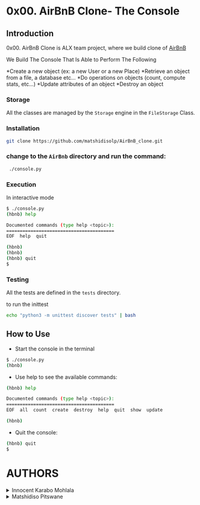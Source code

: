 # 0x00. AirBnB Clone- The Console

## Introduction

0x00. AirBnB Clone is ALX team project, where we build clone of [AirBnB]((https://www.airbnb.com/))

We Build The Console That Is Able to Perform The Following

*Create a new object (ex: a new User or a new Place)
*Retrieve an object from a file, a database etc…
*Do operations on objects (count, compute stats, etc…)
*Update attributes of an object
*Destroy an object

### Storage

All the classes are managed by the `Storage` engine in the `FileStorage` Class.


### Installation
```bash
git clone https://github.com/matshidisolp/AirBnB_clone.git
```
### change to the `AirBnb` directory and run the command:

```bash
 ./console.py
```

### Execution

In interactive mode

```bash
$ ./console.py
(hbnb) help

Documented commands (type help <topic>):
========================================
EOF  help  quit

(hbnb)
(hbnb)
(hbnb) quit
$
```
### Testing

All the tests are defined in the `tests` directory.

to run the inittest

```bash
echo "python3 -m unittest discover tests" | bash
```
## How to Use

* Start the console in the terminal

```bash
$ ./console.py
(hbnb)
```

* Use help to see the available commands:

```bash
(hbnb) help

Documented commands (type help <topic>):
========================================
EOF  all  count  create  destroy  help  quit  show  update

(hbnb)
```

* Quit the console:

```bash
(hbnb) quit
$
```


# AUTHORS

<details>
    <summary>Innocent Karabo Mohlala</summary>
    <ul>
    <li><a href="https://www.github.com/termication">Github</a></li>
    <li><a href="https://www.twitter.com/Termication_">Twitter</a></li>
    <li><a href="mailto:terminalkarabo@gmail.com">e-mail</a></li>
    </ul>
</details>
<details>
    <summary>Matshidiso Pitswane</summary>
    <ul>
    <li><a href="https://www.github.com/matshidisolp">Github</a></li>
    <li><a href="https://www.twitter.com/">Twitter</a></li>
    <li><a href="mailto:mpitswane@gmail.com">e-mail</a></li>
    </ul>
</details>
